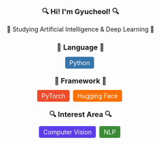 <h3 align="center">🔍 Hi! I'm Gyucheol! 🔍</h3>
<p align="center">🤖 Studying Artificial Intelligence & Deep Learning 🤖</p>
<h3 align="center">🦾 Language 🦾</h3>
<p align="center">
  <span style="background-color: #3776AB; color: #FFFFFF; padding: 5px 10px; border-radius: 4px;">Python</span>&nbsp;
</p>
<h3 align="center">🦿 Framework 🦿</h3>
<p align="center">
  <span style="background-color: #EE4C2C; color: #FFFFFF; padding: 5px 10px; border-radius: 4px;">PyTorch</span>&nbsp;
  <span style="background-color: #FF6F00; color: #FFFFFF; padding: 5px 10px; border-radius: 4px;">Hugging Face</span>&nbsp;
</p>
<h3 align="center">🔍 Interest Area 🔍</h3>
<p align="center">
  <span style="background-color: #5C3EE8; color: #FFFFFF; padding: 5px 10px; border-radius: 4px;">Computer Vision</span>&nbsp;
  <span style="background-color: #3D8B37; color: #FFFFFF; padding: 5px 10px; border-radius: 4px;">NLP</span>&nbsp;
</p>

